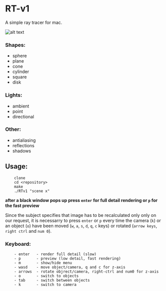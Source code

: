 # RT-v1
A simple ray tracer for mac.

![alt text](https://repository-images.githubusercontent.com/190928812/693a2280-9de5-11e9-92cd-773b96835e32)

### Shapes:
- sphere
- plane
- cone
- cylinder
- square
- disk

### Lights:
- ambient
- point
- directional

### Other:
- antialiasing
- reflections
- shadows

## Usage:

```
    clone
    cd <repository>
    make
    ./RTv1 "scene x"
```
**after a black window pops up press `enter` for full detail rendering or `p` for the fast preview**

Since the subject specifies that image has to be recalculated only only on our request, it is necessarry to press `enter` or `p` every time the camera (`k`) or an object (`o`) have been moved (`w`, `a`, `s`, `d`, `q`, `c` keys) or rotated (`arrow keys`, `right ctrl` and `num 0`).
 
### Keyboard:

```
    - enter   - render full detail (slow)
    - p       - preview (low detail, fast rendering)
    - m       - show/hide menu
    - wasd    - move object/camera, q and c for z-axis
    - arrows  - rotate objrect/camera, right-ctrl and num0 for z-axis
    - o       - switch to objects
    - tab     - switch between objects
    - k       - switch to camera
```
